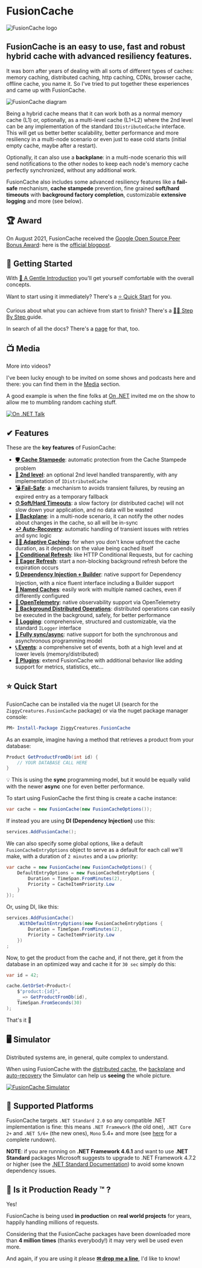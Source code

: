 ﻿# FusionCache

![FusionCache logo](https://raw.githubusercontent.com/ZiggyCreatures/FusionCache/main/docs/logo-256x256.png)

## FusionCache is an easy to use, fast and robust hybrid cache with advanced resiliency features.

It was born after years of dealing with all sorts of different types of caches: memory caching, distributed caching, http caching, CDNs, browser cache, offline cache, you name it. So I've tried to put together these experiences and came up with FusionCache.

![FusionCache diagram](https://raw.githubusercontent.com/ZiggyCreatures/FusionCache/main/docs/images/diagram.png)

Being a hybrid cache means that it can work both as a normal memory cache (L1) or, optionally, as a multi-level cache (L1+L2) where the 2nd level can be any implementation of the standard `IDistributedCache` interface. This will get us better better scalability, better performance and more resiliency in a multi-node scenario or even just to ease cold starts (initial empty cache, maybe after a restart).

Optionally, it can also use a **backplane**: in a multi-node scenario this will send notifications to the other nodes to keep each node's memory cache perfectly synchronized, without any additional work.

FusionCache also includes some advanced resiliency features like a **fail-safe** mechanism, **cache stampede** prevention, fine grained **soft/hard timeouts** with **background factory completion**, customizable **extensive logging** and more (see below).

## 🏆 Award

On August 2021, FusionCache received the [Google Open Source Peer Bonus Award](https://twitter.com/jodydonetti/status/1422550932433350666): here is the [official blogpost](https://opensource.googleblog.com/2021/09/announcing-latest-open-source-peer-bonus-winners.html).

## 📕 Getting Started

With [🦄 A Gentle Introduction](https://github.com/ZiggyCreatures/FusionCache/blob/main/docs/AGentleIntroduction.md) you'll get yourself comfortable with the overall concepts.

Want to start using it immediately? There's a [⭐ Quick Start](https://github.com/ZiggyCreatures/FusionCache/blob/main/README.md#-quick-start) for you.

Curious about what you can achieve from start to finish? There's a [👩‍🏫 Step By Step ](https://github.com/ZiggyCreatures/FusionCache/blob/main/docs/StepByStep.md) guide.

In search of all the docs? There's a [page](https://github.com/ZiggyCreatures/FusionCache/blob/main/docs/README.md) for that, too.

## 📺 Media

More into videos?

I've been lucky enough to be invited on some shows and podcasts here and there: you can find them in the [Media](https://github.com/ZiggyCreatures/FusionCache/blob/main/docs/Media.md) section.

A good example is when the fine folks at [On .NET](https://learn.microsoft.com/en-us/shows/on-net/) invited me on the show to allow me to mumbling random caching stuff.

[![On .NET Talk](https://raw.githubusercontent.com/ZiggyCreatures/FusionCache/main/docs/images/talks/on-dotnet.jpg)](https://www.youtube.com/watch?v=hCswI2goi7s)


## ✔ Features
These are the **key features** of FusionCache:

- [**🛡️ Cache Stampede**](https://github.com/ZiggyCreatures/FusionCache/blob/main/docs/CacheStampede.md): automatic protection from the Cache Stampede problem
- [**🔀 2nd level**](https://github.com/ZiggyCreatures/FusionCache/blob/main/docs/CacheLevels.md): an optional 2nd level handled transparently, with any implementation of `IDistributedCache`
- [**💣 Fail-Safe**](https://github.com/ZiggyCreatures/FusionCache/blob/main/docs/FailSafe.md): a mechanism to avoids transient failures, by reusing an expired entry as a temporary fallback
- [**⏱ Soft/Hard Timeouts**](https://github.com/ZiggyCreatures/FusionCache/blob/main/docs/Timeouts.md): a slow factory (or distributed cache) will not slow down your application, and no data will be wasted
- [**📢 Backplane**](https://github.com/ZiggyCreatures/FusionCache/blob/main/docs/Backplane.md): in a multi-node scenario, it can notify the other nodes about changes in the cache, so all will be in-sync
- [**↩️ Auto-Recovery**](https://github.com/ZiggyCreatures/FusionCache/blob/main/docs/AutoRecovery.md): automatic handling of transient issues with retries and sync logic
- [**🧙‍♂️ Adaptive Caching**](https://github.com/ZiggyCreatures/FusionCache/blob/main/docs/AdaptiveCaching.md): for when you don't know upfront the cache duration, as it depends on the value being cached itself
- [**🔂 Conditional Refresh**](https://github.com/ZiggyCreatures/FusionCache/blob/main/docs/ConditionalRefresh.md): like HTTP Conditional Requests, but for caching
- [**🦅 Eager Refresh**](https://github.com/ZiggyCreatures/FusionCache/blob/main/docs/EagerRefresh.md): start a non-blocking background refresh before the expiration occurs
- [**🔃 Dependency Injection + Builder**](https://github.com/ZiggyCreatures/FusionCache/blob/main/docs/DependencyInjection.md): native support for Dependency Injection, with a nice fluent interface including a Builder support
- [**📛 Named Caches**](https://github.com/ZiggyCreatures/FusionCache/blob/main/docs/NamedCaches.md): easily work with multiple named caches, even if differently configured
- [**🔭 OpenTelemetry**](https://github.com/ZiggyCreatures/FusionCache/blob/main/docs/OpenTelemetry.md): native observability support via OpenTelemetry
- [**🚀 Background Distributed Operations**](https://github.com/ZiggyCreatures/FusionCache/blob/main/docs/BackgroundDistributedOperations.md): distributed operations can easily be executed in the background, safely, for better performance
- [**📜 Logging**](https://github.com/ZiggyCreatures/FusionCache/blob/main/docs/Logging.md): comprehensive, structured and customizable, via the standard `ILogger` interface
- [**💫 Fully sync/async**](https://github.com/ZiggyCreatures/FusionCache/blob/main/docs/CoreMethods.md): native support for both the synchronous and asynchronous programming model
- [**📞 Events**](https://github.com/ZiggyCreatures/FusionCache/blob/main/docs/Events.md): a comprehensive set of events, both at a high level and at lower levels (memory/distributed)
- [**🧩 Plugins**](https://github.com/ZiggyCreatures/FusionCache/blob/main/docs/Plugins.md): extend FusionCache with additional behavior like adding support for metrics, statistics, etc...

## ⭐ Quick Start

FusionCache can be installed via the nuget UI (search for the `ZiggyCreatures.FusionCache` package) or via the nuget package manager console:

```PowerShell
PM> Install-Package ZiggyCreatures.FusionCache
```

As an example, imagine having a method that retrieves a product from your database:

```csharp
Product GetProductFromDb(int id) {
	// YOUR DATABASE CALL HERE
}
```

💡 This is using the **sync** programming model, but it would be equally valid with the newer **async** one for even better performance.

To start using FusionCache the first thing is create a cache instance:

```csharp
var cache = new FusionCache(new FusionCacheOptions());
```

If instead you are using **DI (Dependency Injection)** use this:

```csharp
services.AddFusionCache();
```

We can also specify some global options, like a default `FusionCacheEntryOptions` object to serve as a default for each call we'll make, with a duration of `2 minutes` and a `Low` priority:

```csharp
var cache = new FusionCache(new FusionCacheOptions() {
	DefaultEntryOptions = new FusionCacheEntryOptions {
		Duration = TimeSpan.FromMinutes(2),
		Priority = CacheItemPriority.Low
	}
});
```

Or, using DI, like this:

```csharp
services.AddFusionCache()
	.WithDefaultEntryOptions(new FusionCacheEntryOptions {
		Duration = TimeSpan.FromMinutes(2),
		Priority = CacheItemPriority.Low
	})
;
```

Now, to get the product from the cache and, if not there, get it from the database in an optimized way and cache it for `30 sec` simply do this:

```csharp
var id = 42;

cache.GetOrSet<Product>(
	$"product:{id}",
	_ => GetProductFromDb(id),
	TimeSpan.FromSeconds(30)
);
```

That's it 🎉

## 🖥️ Simulator

Distributed systems are, in general, quite complex to understand.

When using FusionCache with the [distributed cache](https://github.com/ZiggyCreatures/FusionCache/blob/main/docs/CacheLevels.md), the [backplane](https://github.com/ZiggyCreatures/FusionCache/blob/main/docs/Backplane.md) and [auto-recovery](https://github.com/ZiggyCreatures/FusionCache/blob/main/docs/AutoRecovery.md) the Simulator can help us **seeing** the whole picture.

[![FusionCache Simulator](https://raw.githubusercontent.com/ZiggyCreatures/FusionCache/main/docs/images/fusioncache-simulator-autorecovery.png)](docs/Simulator.md)

## 🧰 Supported Platforms

FusionCache targets `.NET Standard 2.0` so any compatible .NET implementation is fine: this means `.NET Framework` (the old one), `.NET Core 2+` and `.NET 5/6+` (the new ones), `Mono` 5.4+ and more (see [here](https://docs.microsoft.com/en-us/dotnet/standard/net-standard#net-implementation-support) for a complete rundown).

**NOTE**: if you are running on **.NET Framework 4.6.1** and want to use **.NET Standard** packages Microsoft suggests to upgrade to .NET Framework 4.7.2 or higher (see the [.NET Standard Documentation](https://docs.microsoft.com/en-us/dotnet/standard/net-standard#net-implementation-support)) to avoid some known dependency issues.

## 💼 Is it Production Ready :tm: ?

Yes!

FusionCache is being used **in production** on **real world projects** for years, happily handling millions of requests.

Considering that the FusionCache packages have been downloaded more than **4 million times** (thanks everybody!) it may very well be used even more.

And again, if you are using it please [**✉ drop me a line**](https://twitter.com/jodydonetti), I'd like to know!
